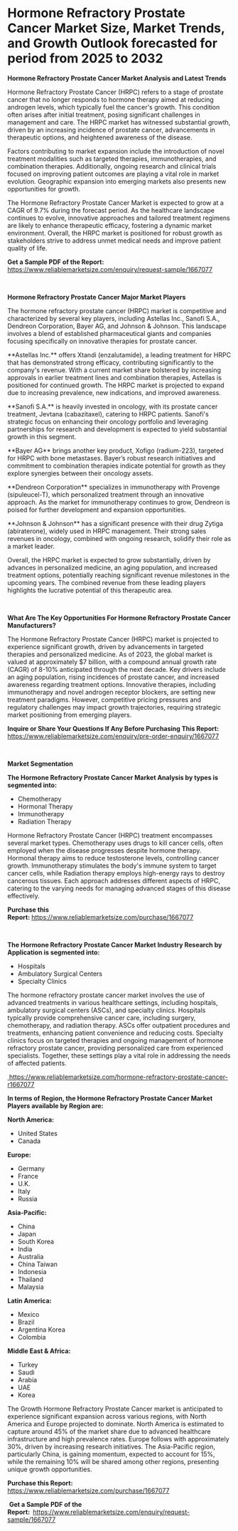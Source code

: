 <p><h1>Hormone Refractory Prostate Cancer Market Size, Market Trends, and Growth Outlook forecasted for period from 2025 to 2032</h1></p><p><strong>Hormone Refractory Prostate Cancer Market Analysis and Latest Trends</strong></p>
<p><p>Hormone Refractory Prostate Cancer (HRPC) refers to a stage of prostate cancer that no longer responds to hormone therapy aimed at reducing androgen levels, which typically fuel the cancer's growth. This condition often arises after initial treatment, posing significant challenges in management and care. The HRPC market has witnessed substantial growth, driven by an increasing incidence of prostate cancer, advancements in therapeutic options, and heightened awareness of the disease.</p><p>Factors contributing to market expansion include the introduction of novel treatment modalities such as targeted therapies, immunotherapies, and combination therapies. Additionally, ongoing research and clinical trials focused on improving patient outcomes are playing a vital role in market evolution. Geographic expansion into emerging markets also presents new opportunities for growth. </p><p>The Hormone Refractory Prostate Cancer Market is expected to grow at a CAGR of 9.7% during the forecast period. As the healthcare landscape continues to evolve, innovative approaches and tailored treatment regimens are likely to enhance therapeutic efficacy, fostering a dynamic market environment. Overall, the HRPC market is positioned for robust growth as stakeholders strive to address unmet medical needs and improve patient quality of life.</p></p>
<p><strong>Get a Sample PDF of the Report:&nbsp;</strong> <a href="https://www.reliablemarketsize.com/enquiry/request-sample/1667077?utm_campaign=3559&utm_medium=2&utm_source=Github&utm_content=ia&utm_term=17042025&utm_id=hormone-refractory-prostate-cancer">https://www.reliablemarketsize.com/enquiry/request-sample/1667077</a></p>
<p>&nbsp;</p>
<p><strong>Hormone Refractory Prostate Cancer Major Market Players</strong></p>
<p><p>The hormone refractory prostate cancer (HRPC) market is competitive and characterized by several key players, including Astellas Inc., Sanofi S.A., Dendreon Corporation, Bayer AG, and Johnson & Johnson. This landscape involves a blend of established pharmaceutical giants and companies focusing specifically on innovative therapies for prostate cancer.</p><p>**Astellas Inc.** offers Xtandi (enzalutamide), a leading treatment for HRPC that has demonstrated strong efficacy, contributing significantly to the company's revenue. With a current market share bolstered by increasing approvals in earlier treatment lines and combination therapies, Astellas is positioned for continued growth. The HRPC market is projected to expand due to increasing prevalence, new indications, and improved awareness.</p><p>**Sanofi S.A.** is heavily invested in oncology, with its prostate cancer treatment, Jevtana (cabazitaxel), catering to HRPC patients. Sanofi's strategic focus on enhancing their oncology portfolio and leveraging partnerships for research and development is expected to yield substantial growth in this segment.</p><p>**Bayer AG** brings another key product, Xofigo (radium-223), targeted for HRPC with bone metastases. Bayer’s robust research initiatives and commitment to combination therapies indicate potential for growth as they explore synergies between their oncology assets.</p><p>**Dendreon Corporation** specializes in immunotherapy with Provenge (sipuleucel-T), which personalized treatment through an innovative approach. As the market for immunotherapy continues to grow, Dendreon is poised for further development and expansion opportunities.</p><p>**Johnson & Johnson** has a significant presence with their drug Zytiga (abiraterone), widely used in HRPC management. Their strong sales revenues in oncology, combined with ongoing research, solidify their role as a market leader.</p><p>Overall, the HRPC market is expected to grow substantially, driven by advances in personalized medicine, an aging population, and increased treatment options, potentially reaching significant revenue milestones in the upcoming years. The combined revenue from these leading players highlights the lucrative potential of this therapeutic area.</p></p>
<p>&nbsp;</p>
<p><strong>What Are The Key Opportunities For Hormone Refractory Prostate Cancer Manufacturers?</strong></p>
<p><p>The Hormone Refractory Prostate Cancer (HRPC) market is projected to experience significant growth, driven by advancements in targeted therapies and personalized medicine. As of 2023, the global market is valued at approximately $7 billion, with a compound annual growth rate (CAGR) of 8-10% anticipated through the next decade. Key drivers include an aging population, rising incidences of prostate cancer, and increased awareness regarding treatment options. Innovative therapies, including immunotherapy and novel androgen receptor blockers, are setting new treatment paradigms. However, competitive pricing pressures and regulatory challenges may impact growth trajectories, requiring strategic market positioning from emerging players.</p></p>
<p><strong>Inquire or Share Your Questions If Any Before Purchasing This Report:</strong> <a href="https://www.reliablemarketsize.com/enquiry/pre-order-enquiry/1667077?utm_campaign=3559&utm_medium=2&utm_source=Github&utm_content=ia&utm_term=17042025&utm_id=hormone-refractory-prostate-cancer">https://www.reliablemarketsize.com/enquiry/pre-order-enquiry/1667077</a></p>
<p>&nbsp;</p>
<p><strong>Market Segmentation</strong></p>
<p><strong>The Hormone Refractory Prostate Cancer Market Analysis by types is segmented into:</strong></p>
<p><ul><li>Chemotherapy</li><li>Hormonal Therapy</li><li>Immunotherapy</li><li>Radiation Therapy</li></ul></p>
<p><p>Hormone Refractory Prostate Cancer (HRPC) treatment encompasses several market types. Chemotherapy uses drugs to kill cancer cells, often employed when the disease progresses despite hormone therapy. Hormonal therapy aims to reduce testosterone levels, controlling cancer growth. Immunotherapy stimulates the body's immune system to target cancer cells, while Radiation therapy employs high-energy rays to destroy cancerous tissues. Each approach addresses different aspects of HRPC, catering to the varying needs for managing advanced stages of this disease effectively.</p></p>
<p><strong>Purchase this Report:&nbsp;</strong><a href="https://www.reliablemarketsize.com/purchase/1667077?utm_campaign=3559&utm_medium=2&utm_source=Github&utm_content=ia&utm_term=17042025&utm_id=hormone-refractory-prostate-cancer">https://www.reliablemarketsize.com/purchase/1667077</a></p>
<p>&nbsp;</p>
<p><strong>The Hormone Refractory Prostate Cancer Market Industry Research by Application is segmented into:</strong></p>
<p><ul><li>Hospitals</li><li>Ambulatory Surgical Centers</li><li>Specialty Clinics</li></ul></p>
<p><p>The hormone refractory prostate cancer market involves the use of advanced treatments in various healthcare settings, including hospitals, ambulatory surgical centers (ASCs), and specialty clinics. Hospitals typically provide comprehensive cancer care, including surgery, chemotherapy, and radiation therapy. ASCs offer outpatient procedures and treatments, enhancing patient convenience and reducing costs. Specialty clinics focus on targeted therapies and ongoing management of hormone refractory prostate cancer, providing personalized care from experienced specialists. Together, these settings play a vital role in addressing the needs of affected patients.</p></p>
<p><a href="https://www.reliablemarketsize.com/hormone-refractory-prostate-cancer-r1667077?utm_campaign=3559&utm_medium=2&utm_source=Github&utm_content=ia&utm_term=17042025&utm_id=hormone-refractory-prostate-cancer">&nbsp;https://www.reliablemarketsize.com/hormone-refractory-prostate-cancer-r1667077</a></p>
<p><strong>In terms of Region, the Hormone Refractory Prostate Cancer Market Players available by Region are:</strong></p>
<p>
    <p> <strong> North America: </strong>
        <ul>
            <li>United States</li>
            <li>Canada</li>
        </ul>
        </p> 
    <p> <strong> Europe: </strong>
        <ul>
            <li>Germany</li>
            <li>France</li>
            <li>U.K.</li>
            <li>Italy</li>
            <li>Russia</li>
        </ul>
        </p> 
    <p> <strong> Asia-Pacific: </strong>
        <ul>
            <li>China</li>
            <li>Japan</li>
            <li>South Korea</li>
            <li>India</li>
            <li>Australia</li>
            <li>China Taiwan</li>
            <li>Indonesia</li>
            <li>Thailand</li>
            <li>Malaysia</li>
        </ul>
        </p> 
    <p> <strong> Latin America: </strong>
        <ul>
            <li>Mexico</li>
            <li>Brazil</li>
            <li>Argentina Korea</li>
            <li>Colombia</li>
        </ul>
        </p> 
    <p> <strong> Middle East & Africa: </strong>
        <ul>
            <li>Turkey</li>
            <li>Saudi</li>
            <li>Arabia</li>
            <li>UAE</li>
            <li>Korea</li>
        </ul>
    </p>
    </p>
<p><p>The Growth Hormone Refractory Prostate Cancer market is anticipated to experience significant expansion across various regions, with North America and Europe projected to dominate. North America is estimated to capture around 45% of the market share due to advanced healthcare infrastructure and high prevalence rates. Europe follows with approximately 30%, driven by increasing research initiatives. The Asia-Pacific region, particularly China, is gaining momentum, expected to account for 15%, while the remaining 10% will be shared among other regions, presenting unique growth opportunities.</p></p>
<p><strong>Purchase this Report: </strong><a href="https://www.reliablemarketsize.com/purchase/1667077?utm_campaign=3559&utm_medium=2&utm_source=Github&utm_content=ia&utm_term=17042025&utm_id=hormone-refractory-prostate-cancer">https://www.reliablemarketsize.com/purchase/1667077</a></p>
<p>&nbsp;<strong>Get a Sample PDF of the Report:&nbsp;&nbsp;</strong><a href="https://www.reliablemarketsize.com/enquiry/request-sample/1667077?utm_campaign=3559&utm_medium=2&utm_source=Github&utm_content=ia&utm_term=17042025&utm_id=hormone-refractory-prostate-cancer">https://www.reliablemarketsize.com/enquiry/request-sample/1667077</a></p>
<p><strong></strong></p>
<p><p></p><p></p><p></p></p>